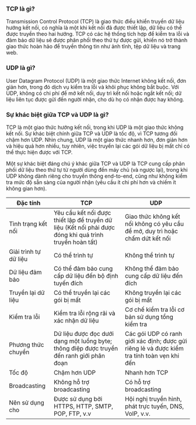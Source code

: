 ### TCP là gì?
Transmission Control Protocol (TCP) là giao thức điều khiển truyền dữ liệu hướng kết nối, có nghĩa là một khi kết nối đã được thiết lập, dữ liệu có thể được truyền theo hai hướng. TCP có các hệ thống tích hợp để kiểm tra lỗi và đảm bảo dữ liệu sẽ được phân phối theo thứ tự được gửi, khiến nó trở thành giao thức hoàn hảo để truyền thông tin như ảnh tĩnh, tệp dữ liệu và trang web.
  
### UDP là gì?
User Datagram Protocol (UDP) là một giao thức Internet không kết nối, đơn giản hơn, trong đó dịch vụ kiểm tra lỗi và khôi phục không bắt buộc. Với UDP, không có chi phí để mở kết nối, duy trì kết nối hoặc ngắt kết nối; dữ liệu liên tục được gửi đến người nhận, cho dù họ có nhận được hay không. 

### Sự khác biệt giữa TCP và UDP là gì?

TCP là một giao thức hướng kết nối, trong khi UDP là một giao thức không kết nối. Sự khác biệt chính giữa TCP và UDP là tốc độ, vì TCP tương đối chậm hơn UDP. Nhìn chung, UDP là một giao thức nhanh hơn, đơn giản hơn và hiệu quả hơn nhiều, tuy nhiên, việc truyền lại các gói dữ liệu bị mất chỉ có thể thực hiện được với TCP. 

Một sự khác biệt đáng chú ý khác giữa TCP và UDP là TCP cung cấp phân phối dữ liệu theo thứ tự từ người dùng đến máy chủ (và ngược lại), trong khi UDP không dành riêng cho truyền thông end-to-end, cũng như không kiểm tra mức độ sẵn sàng của người nhận (yêu cầu ít chi phí hơn và chiếm ít không gian hơn). 

| Đặc tính | TCP | UDP |
|----------|-----|-----|
| Tình trạng kết nối| Yêu cầu kết nối được thiết lập để truyền dữ liệu (Kết nối phải được đóng khi quá trình truyền hoàn tất) | Giao thức không kết nối không có yêu cầu để mở, duy trì hoặc chấm dứt kết nối |
| Giải trình tự dữ liệu | Có thể trình tự | Không thể trình tự |
| Dữ liệu đảm bảo | Có thể đảm bảo cung cấp dữ liệu đến bộ định tuyến đích | Không thể đảm bảo cung cấp dữ liệu đến đích |
| Truyền lại dữ liệu | Có thể truyền lại các gói bị mất | Không truyền lại các gói bị mất |
| Kiểm tra lỗi | Kiểm tra lỗi rộng rãi và xác nhận dữ liệu | Cơ chế kiểm tra lỗi cơ bản sử dụng tổng kiểm tra |
| Phương thức chuyển | Dữ liệu được đọc dưới dạng một luồng byte; thông điệp được truyền đến  ranh giới phân đoạn | Các gói UDP có ranh giới xác định; được gửi riêng lẻ và được kiểm tra tính toàn vẹn khi đến |
| Tốc độ | Chậm hơn UDP | Nhanh hơn TCP |
| Broadcasting | Không hỗ trợ broadcasting | Có hỗ trợ broadcasting |
| Nên sử dụng cho | Được sử dụng bởi HTTPS, HTTP, SMTP, POP, FTP, v.v | Hội nghị truyền hình, phát trực tuyến, DNS, VoIP, v.v. | 
